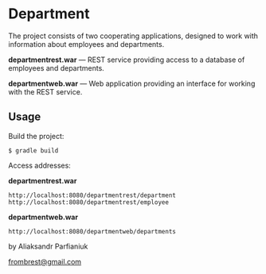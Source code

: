 Department
===================

The project consists of two cooperating applications, designed to work with information about employees and departments.

**departmentrest.war** — REST service providing access to a database of employees and departments.

**departmentweb.war** — Web application providing an interface for working with the REST service.

Usage
-----
Build the project:

    $ gradle build

Access addresses:

**departmentrest.war**

    http://localhost:8080/departmentrest/department
    http://localhost:8080/departmentrest/employee

**departmentweb.war**

    http://localhost:8080/departmentweb/departments



by Aliaksandr Parfianiuk

frombrest@gmail.com